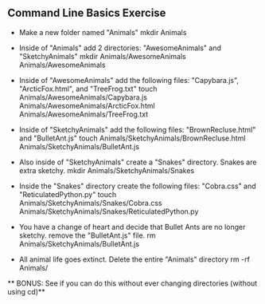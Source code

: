 ## Command Line Basics Exercise

* Make a new folder named "Animals"
mkdir Animals

* Inside of "Animals" add 2 directories: "AwesomeAnimals" and "SketchyAnimals"
mkdir Animals/AwesomeAnimals Animals/AwesomeAnimals 

* Inside of "AwesomeAnimals" add the following files: "Capybara.js", "ArcticFox.html", and "TreeFrog.txt"
touch Animals/AwesomeAnimals/Capybara.js Animals/AwesomeAnimals/ArcticFox.html Animals/AwesomeAnimals/TreeFrog.txt 

* Inside of "SketchyAnimals" add the following files: "BrownRecluse.html" and "BulletAnt.js"
touch Animals/SketchyAnimals/BrownRecluse.html Animals/SketchyAnimals/BulletAnt.js

* Also inside of "SketchyAnimals" create a "Snakes" directory. Snakes are extra sketchy.
mkdir Animals/SketchyAnimals/Snakes

* Inside the "Snakes" directory create the following files: "Cobra.css" and "ReticulatedPython.py"
touch Animals/SketchyAnimals/Snakes/Cobra.css Animals/SketchyAnimals/Snakes/ReticulatedPython.py 

* You have a change of heart and decide that Bullet Ants are no longer sketchy. remove the "BulletAnt.js" file.
rm Animals/SketchyAnimals/BulletAnt.js 

* All animal life goes extinct. Delete the entire "Animals" directory
rm -rf Animals/

** BONUS: See if you can do this without ever changing directories (without using cd)**